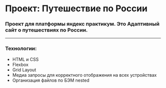# Проект: Путешествие по России
### Проект для платформы яндекс практикум. Это Адаптивный сайт о путешествиях по России.
---
### Технологии: 
* HTML и CSS
* Flexbox
* Grid Layout
* Медиа запросы для корректного отображения на всех устройствах
* Организация файлов по БЭМ nested

